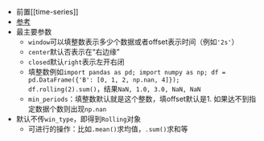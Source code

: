 - 前置[[time-series]]
- [参考](https://pandas.pydata.org/docs/reference/api/pandas.DataFrame.rolling.html)
- 最主要参数
  - `window`可以填整数表示多少个数据或者offset表示时间（例如`'2s'`）
  - `center`默认否表示在“右边缘”
  - `closed`默认`right`表示左开右闭
  - 填整数例如`import pandas as pd; import numpy as np; df = pd.DataFrame({'B': [0, 1, 2, np.nan, 4]}); df.rolling(2).sum()`，结果`NaN, 1.0, 3.0, NaN, NaN`
  - `min_periods`：填整数默认就是这个整数，填offset默认是1. 如果达不到指定数据个数则出现`np.nan`
- 默认不传`win_type`，即得到`Rolling`对象
  - 可进行的操作：比如`.mean()`求均值，`.sum()`求和等